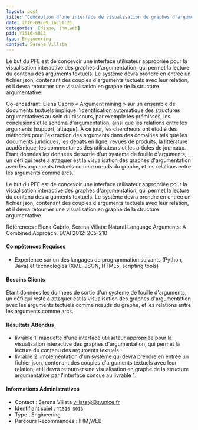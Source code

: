 ```yaml
---
layout: post
title: "Conception d'une interface de visualisation de graphes d'argumentation pour l'exploration des structures argumentatives en langage naturel."
date: 2016-09-09 16:51:21
categories: [dispo, ihm,web]
pid: Y1516-S013
type: Engineering
contact: Serena Villata
---
```

       
Le but du PFE est de concevoir une interface utilisateur appropriée pour la visualisation interactive des graphes d'argumentation, qui permet la lecture du contenu des arguments textuels. Le système devra prendre en entrée un fichier json, contenant des couples d'arguments textuels avec leur relation, et il devra retourner une visualisation en graphe de la structure argumentative.

Co-encadrant: Elena Cabrio
« Argument mining » sur un ensemble de documents textuels implique l'identification automatique des structures argumentatives au sein du discours, par exemple les prémisses, les conclusions et le schéma d'argumentation, ainsi que les relations entre les arguments (support, attaque). À ce jour, les chercheurs ont étudié des méthodes pour l'extraction des arguments dans des domaines tels que les documents juridiques, les débats en ligne, revues de produits, la littérature académique, les commentaires des utilisateurs et les articles de journaux.
Étant données les données de sortie d'un système de fouille d'arguments, un défi qui reste a attaquer est la visualisation des graphes d'argumentation avec les arguments textuels comme nœuds du graphe, et les relations entre les arguments comme arcs.

Le but du PFE est de concevoir une interface utilisateur appropriée pour la visualisation interactive des graphes d'argumentation, qui permet la lecture du contenu des arguments textuels. Le système devra prendre en entrée un fichier json, contenant des couples d'arguments textuels avec leur relation, et il devra retourner une visualisation en graphe de la structure argumentative.

Références :
Elena Cabrio, Serena Villata: Natural Language Arguments: A Combined Approach. ECAI 2012: 205-210

#### Compétences Requises
-  Experience sur un des langages de programmation suivants (Python, Java) et technologies (XML, JSON,  HTML5, scripting tools)


#### Besoins Clients
Étant données les données de sortie d'un système de fouille d'arguments, un défi qui reste a attaquer est la visualisation des graphes d'argumentation avec les arguments textuels comme nœuds du graphe, et les relations entre les arguments comme arcs.

#### Résultats Attendus
- livrable 1: maquette d'une interface utilisateur appropriée pour la visualisation interactive des graphes d'argumentation, qui permet la lecture du contenu des arguments textuels.
- livrable 2: implementation d'un système qui devra prendre en entrée un fichier json, contenant des couples d'arguments textuels avec leur relation, et il devra retourner une visualisation en graphe de la structure argumentative par l'interface concue au livrable 1.
     

#### Informations Administratives
  * Contact : Serena Villata <villata@i3s.unice.fr>
  * Identifiant sujet : `Y1516-S013`
  * Type : Engineering
  * Parcours Recommandés : IHM,WEB
     
